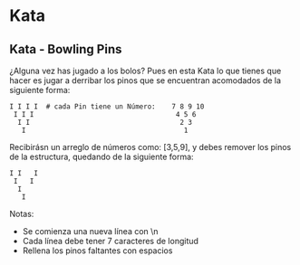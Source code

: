 # Kata

## Kata - Bowling Pins
¿Alguna vez has jugado a los bolos? Pues en esta Kata lo que tienes que hacer es jugar a derribar los pinos que se encuentran acomodados de la siguiente forma:
```
I I I I  # cada Pin tiene un Número:    7 8 9 10
 I I I                                   4 5 6
  I I                                     2 3
   I                                       1
```
Recibirásn un arreglo de números como: [3,5,9], y debes remover los pinos de la estructura, quedando de la siguiente forma:
```
I I   I
 I   I
  I   
   I 

```
Notas:
- Se comienza una nueva línea con \n
- Cada línea debe tener 7 caracteres de longitud
- Rellena los pinos faltantes con espacios